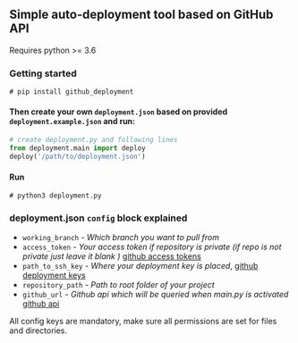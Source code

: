## Simple auto-deployment tool based on GitHub API
Requires python >= 3.6

### Getting started
```shell script
# pip install github_deployment
```

#### Then create your own `deployment.json` based on provided `deployment.example.json` and run:
```python
# create deployment.py and following lines
from deployment.main import deploy
deploy('/path/to/deployment.json')
```

#### Run
```shell script
# python3 deployment.py
```

### deployment.json `config` block explained
  - `working_branch` - *Which branch you want to pull from*
  - `access_token` - *Your access token if repository is private (if repo is not private just leave it blank )* [github access tokens](https://developer.github.com/v3/auth/)
  - `path_to_ssh_key` - *Where your deployment key is placed*, [github deployment keys](https://developer.github.com/v3/guides/managing-deploy-keys/#deploy-keys) 
  - `repository_path` - *Path to root folder of your project*
  - `github_url` - *Github api which will be queried when main.py is activated* [github api](https://developer.github.com/v3/git/commits/)

All config keys are mandatory, make sure all permissions are set for files and directories.
